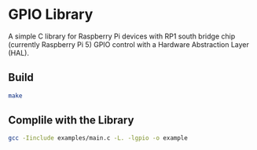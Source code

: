 # GPIO Library

A simple C library for Raspberry Pi devices with RP1 south bridge chip (currently Raspberry Pi 5) GPIO control with a Hardware Abstraction Layer (HAL).

## Build
```sh
make
```
## Complile with the Library
```sh
gcc -Iinclude examples/main.c -L. -lgpio -o example
```
